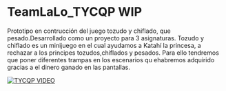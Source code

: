 # TeamLaLo_TYCQP WIP
Prototipo en contrucción del juego tozudo y chiflado, que pesado.Desarrollado como un proyecto para 3 asignaturas.
Tozudo y chiflado es un minijuego en el cual ayudamos a Katahí la princesa, a rechazar a los principes tozudos,chiflados y pesados.
Para ello tendremos que poner diferentes trampas en los escenarios qu ehabremos adquirido gracias a el dinero ganado en las pantallas.

[![ TYCQP VIDEO](http://i.imgur.com/hJnmyRe.jpg)](https://www.youtube.com/watch?v=RGOLqsHfeAE&t=1s)
